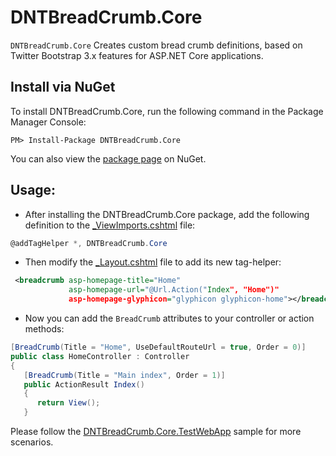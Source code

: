 DNTBreadCrumb.Core
=======
`DNTBreadCrumb.Core` Creates custom bread crumb definitions, based on Twitter Bootstrap 3.x features for ASP.NET Core applications.



Install via NuGet
-----------------
To install DNTBreadCrumb.Core, run the following command in the Package Manager Console:

```
PM> Install-Package DNTBreadCrumb.Core
```

You can also view the [package page](http://www.nuget.org/packages/DNTBreadCrumb/) on NuGet.



Usage:
-----------------
- After installing the DNTBreadCrumb.Core package, add the following definition to the [_ViewImports.cshtml](/src/DNTBreadCrumb.Core.TestWebApp/Views/_ViewImports.cshtml) file:
```csharp
@addTagHelper *, DNTBreadCrumb.Core
```

- Then modify the [_Layout.cshtml](/src/DNTBreadCrumb.Core.TestWebApp/Views/Shared/_Layout.cshtml) file to add its new tag-helper:
```xml
 <breadcrumb asp-homepage-title="Home"
             asp-homepage-url="@Url.Action("Index", "Home")"
             asp-homepage-glyphicon="glyphicon glyphicon-home"></breadcrumb>
```


- Now you can add the `BreadCrumb` attributes to your controller or action methods:
```csharp
[BreadCrumb(Title = "Home", UseDefaultRouteUrl = true, Order = 0)]
public class HomeController : Controller
{
   [BreadCrumb(Title = "Main index", Order = 1)]
   public ActionResult Index()
   {
      return View();
   }
```
Please follow the [DNTBreadCrumb.Core.TestWebApp](/src/DNTBreadCrumb.Core.TestWebApp) sample for more scenarios.